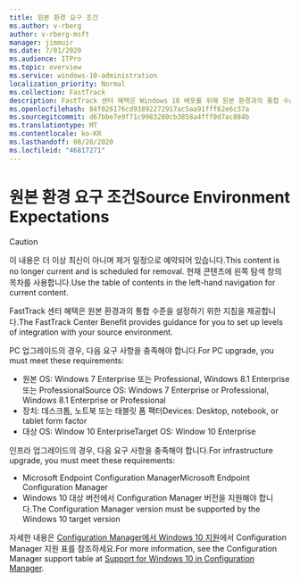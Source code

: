 ```yaml
---
title: 원본 환경 요구 조건
ms.author: v-rberg
author: v-rberg-msft
manager: jimmuir
ms.date: 7/01/2020
ms.audience: ITPro
ms.topic: overview
ms.service: windows-10-administration
localization_priority: Normal
ms.collection: FastTrack
description: FastTrack 센터 혜택은 Windows 10 배포를 위해 원본 환경과의 통합 수준을 설정하기 위한 지침을 제공합니다.
ms.openlocfilehash: 84f026176cd93892272917ac5aa91fff62e6c37a
ms.sourcegitcommit: d67bbe7e9f71c9983280cb3858a4fff0d7ac884b
ms.translationtype: MT
ms.contentlocale: ko-KR
ms.lasthandoff: 08/20/2020
ms.locfileid: "46817271"
---
```

# <a name="source-environment-expectations"></a><span data-ttu-id="37601-103">원본 환경 요구 조건</span><span class="sxs-lookup"><span data-stu-id="37601-103">Source Environment Expectations</span></span>

> [!CAUTION]
> <span data-ttu-id="37601-104">이 내용은 더 이상 최신이 아니며 제거 일정으로 예약되어 있습니다.</span><span class="sxs-lookup"><span data-stu-id="37601-104">This content is no longer current and is scheduled for removal.</span></span> <span data-ttu-id="37601-105">현재 콘텐츠에 왼쪽 탐색 창의 목차를 사용합니다.</span><span class="sxs-lookup"><span data-stu-id="37601-105">Use the table of contents in the left-hand navigation for current content.</span></span>

<span data-ttu-id="37601-106">FastTrack 센터 혜택은 원본 환경과의 통합 수준을 설정하기 위한 지침을 제공합니다.</span><span class="sxs-lookup"><span data-stu-id="37601-106">The FastTrack Center Benefit provides guidance for you to set up levels of integration with your source environment.</span></span>
  
<span data-ttu-id="37601-107">PC 업그레이드의 경우, 다음 요구 사항을 충족해야 합니다.</span><span class="sxs-lookup"><span data-stu-id="37601-107">For PC upgrade, you must meet these requirements:</span></span>

- <span data-ttu-id="37601-108">원본 OS: Windows 7 Enterprise 또는 Professional, Windows 8.1 Enterprise 또는 Professional</span><span class="sxs-lookup"><span data-stu-id="37601-108">Source OS: Windows 7 Enterprise or Professional, Windows 8.1 Enterprise or Professional</span></span>
- <span data-ttu-id="37601-109">장치: 데스크톱, 노트북 또는 태블릿 폼 팩터</span><span class="sxs-lookup"><span data-stu-id="37601-109">Devices: Desktop, notebook, or tablet form factor</span></span>
- <span data-ttu-id="37601-110">대상 OS: Window 10 Enterprise</span><span class="sxs-lookup"><span data-stu-id="37601-110">Target OS: Window 10 Enterprise</span></span>

<span data-ttu-id="37601-111">인프라 업그레이드의 경우, 다음 요구 사항을 충족해야 합니다.</span><span class="sxs-lookup"><span data-stu-id="37601-111">For infrastructure upgrade, you must meet these requirements:</span></span>   

- <span data-ttu-id="37601-112">Microsoft Endpoint Configuration Manager</span><span class="sxs-lookup"><span data-stu-id="37601-112">Microsoft Endpoint Configuration Manager</span></span>  
- <span data-ttu-id="37601-113">Windows 10 대상 버전에서 Configuration Manager 버전을 지원해야 합니다.</span><span class="sxs-lookup"><span data-stu-id="37601-113">The Configuration Manager version must be supported by the Windows 10 target version</span></span>

<span data-ttu-id="37601-114">자세한 내용은 [Configuration Manager에서 Windows 10 지원](https://docs.microsoft.com/sccm/core/plan-design/configs/support-for-windows-10)에서 Configuration Manager 지원 표를 참조하세요.</span><span class="sxs-lookup"><span data-stu-id="37601-114">For more information, see the Configuration Manager support table at [Support for Windows 10 in Configuration Manager](https://docs.microsoft.com/sccm/core/plan-design/configs/support-for-windows-10).</span></span>
  